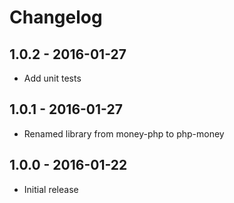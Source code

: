 # Changelog

## 1.0.2 - 2016-01-27

* Add unit tests

## 1.0.1 - 2016-01-27

* Renamed library from money-php to php-money

## 1.0.0 - 2016-01-22

* Initial release
